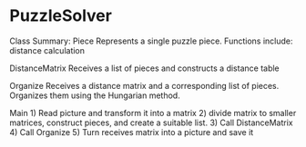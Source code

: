 # PuzzleSolver

Class Summary:
Piece
    Represents a single puzzle piece.
    Functions include: distance calculation

DistanceMatrix
    Receives a list of pieces and constructs a distance table

Organize
    Receives a distance matrix and a corresponding list of pieces.
    Organizes them using the Hungarian method.

Main
    1) Read picture and transform it into a matrix
    2) divide matrix to smaller matrices, construct pieces, and create a suitable
    list.
    3) Call DistanceMatrix
    4) Call Organize
    5) Turn receives matrix into a picture and save it